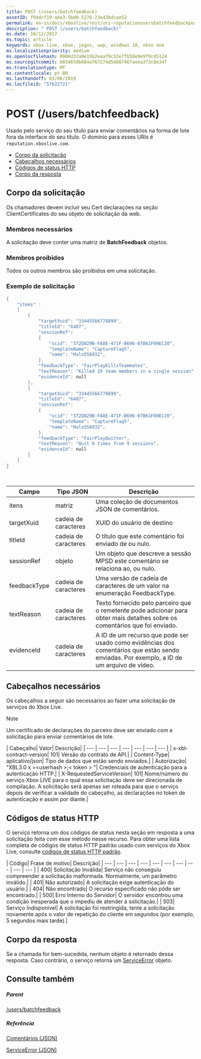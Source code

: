 ```yaml
---
title: POST (/users/batchfeedback)
assetID: f94dcf19-a4e3-5bd0-5276-23e43bdcae52
permalink: en-us/docs/xboxlive/rest/uri-reputationusersbatchfeedbackpost.html
description: " POST (/users/batchfeedback)"
ms.date: 10/12/2017
ms.topic: article
keywords: xbox live, xbox, jogos, uwp, windows 10, xbox one
ms.localizationpriority: medium
ms.openlocfilehash: 0906d32a0e15b2eaaf9c33e7f658e9e9f0cd5124
ms.sourcegitcommit: b034650b684a767274d5d88746faeea373c8e34f
ms.translationtype: MT
ms.contentlocale: pt-BR
ms.lasthandoff: 03/06/2019
ms.locfileid: "57622721"
---
```

# <a name="post-usersbatchfeedback"></a>POST (/users/batchfeedback)
Usado pelo serviço do seu título para enviar comentários na forma de lote fora da interface do seu título. O domínio para esses URIs é `reputation.xboxlive.com`.
 
  * [Corpo da solicitação](#ID4EX)
  * [Cabeçalhos necessários](#ID4E3E)
  * [Códigos de status HTTP](#ID4EWG)
  * [Corpo da resposta](#ID4EDAAC)
 
<a id="ID4EX"></a>

 
## <a name="request-body"></a>Corpo da solicitação 
 
Os chamadores devem incluir seu Cert declarações na seção ClientCertificates do seu objeto de solicitação da web.
 
<a id="ID4EBB"></a>

 
### <a name="required-members"></a>Membros necessários 
 
A solicitação deve conter uma matriz de **BatchFeedback** objetos. 
  
<a id="ID4EPB"></a>

 
### <a name="prohibited-members"></a>Membros proibidos 
 
Todos os outros membros são proibidos em uma solicitação.
  
<a id="ID4E3B"></a>

 
### <a name="sample-request"></a>Exemplo de solicitação 
 

```cpp
{
    "items" :
    [
        {
            "targetXuid": "33445566778899",
            "titleId": "6487",
            "sessionRef":
            {
                "scid": "372D829B-FA8E-471F-B696-07B61F09EC20",
                "templateName": "CaptureFlag5",
                "name": "Halo556932",
            },
            "feedbackType": "FairPlayKillsTeammates",
            "textReason": "Killed 19 team members in a single session",
            "evidenceId": null
        },
        {
            "targetXuid": "33445566778899",
            "titleId": "6487",
            "sessionRef":
            {
                "scid": "372D829B-FA8E-471F-B696-07B61F09EC20",
                "templateName": "CaptureFlag5",
                "name": "Halo556932",
            },
            "feedbackType": "FairPlayQuitter",
            "textReason": "Quit 6 times from 9 sessions",
            "evidenceId": null
        }
    ]
}

      
```

 
| <b>Campo</b>| <b>Tipo JSON</b>| <b>Descrição</b>| 
| --- | --- | --- | 
| itens| matriz| Uma coleção de documentos JSON de comentários.| 
| targetXuid| cadeia de caracteres| XUID do usuário de destino| 
| titleId| cadeia de caracteres| O título que este comentário foi enviado de ou nulo.| 
| sessionRef| objeto| Um objeto que descreve a sessão MPSD este comentário se relaciona ao, ou nulo.| 
| feedbackType| cadeia de caracteres| Uma versão de cadeia de caracteres de um valor na enumeração FeedbackType.| 
| textReason| cadeia de caracteres| Texto fornecido pelo parceiro que o remetente pode adicionar para obter mais detalhes sobre os comentários que foi enviado.| 
| evidenceId| cadeia de caracteres| A ID de um recurso que pode ser usado como evidências dos comentários que estão sendo enviadas. Por exemplo, a ID de um arquivo de vídeo.| 
   
<a id="ID4E3E"></a>

 
## <a name="required-headers"></a>Cabeçalhos necessários
 
Os cabeçalhos a seguir são necessários ao fazer uma solicitação de serviços do Xbox Live. 

> [!NOTE] 
> Um certificado de declarações do parceiro deve ser enviado com a solicitação para enviar comentários de lote. 


 
| Cabeçalho| Valor| Descrição| 
| --- | --- | --- | --- | --- | --- | --- | 
| x-xbl-contract-version| 101| Versão do contrato de API.| 
| Content-Type| aplicativo/json| Tipo de dados que estão sendo enviados.| 
| Autorização| "XBL3.0 x =&lt;userhash >;&lt; token > "| Credenciais de autenticação para a autenticação HTTP.| 
| X-RequestedServiceVersion| 101| Nome/número do serviço Xbox LIVE para o qual essa solicitação deve ser direcionada de compilação. A solicitação será apenas ser roteada para que o serviço depois de verificar a validade do cabeçalho, as declarações no token de autenticação e assim por diante.| 
  
<a id="ID4EWG"></a>

 
## <a name="http-status-codes"></a>Códigos de status HTTP
 
O serviço retorna um dos códigos de status nesta seção em resposta a uma solicitação feita com esse método nesse recurso. Para obter uma lista completa de códigos de status HTTP padrão usado com serviços do Xbox Live, consulte [códigos de status HTTP padrão](../../additional/httpstatuscodes.md).
 
| Código| Frase de motivo| Descrição| 
| --- | --- | --- | --- | --- | --- | --- | --- | --- | --- | 
| 400| Solicitação Inválida| Serviço não conseguiu compreender a solicitação malformada. Normalmente, um parâmetro inválido.| 
| 401| Não autorizado| A solicitação exige autenticação do usuário.| 
| 404| Não encontrado| O recurso especificado não pôde ser encontrado.| 
| 500| Erro Interno do Servidor| O servidor encontrou uma condição inesperada que o impediu de atender à solicitação.| 
| 503| Serviço Indisponível| A solicitação foi restringida, tente a solicitação novamente após o valor de repetição do cliente em segundos (por exemplo, 5 segundos mais tarde).| 
  
<a id="ID4EDAAC"></a>

 
## <a name="response-body"></a>Corpo da resposta 
 
Se a chamada for bem-sucedida, nenhum objeto é retornado dessa resposta. Caso contrário, o serviço retorna um [ServiceError](../../json/json-serviceerror.md) objeto.
  
<a id="ID4EXAAC"></a>

 
## <a name="see-also"></a>Consulte também
 
<a id="ID4EZAAC"></a>

 
##### <a name="parent"></a>Parent 

[/users/batchfeedback](uri-reputationusersbatchfeedback.md)

  
<a id="ID4EFBAC"></a>

 
##### <a name="reference"></a>Referência 

[Comentários (JSON)](../../json/json-feedback.md)

 [ServiceError (JSON)](../../json/json-serviceerror.md)

   